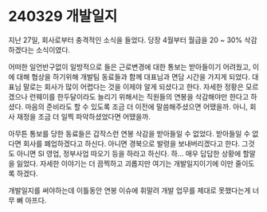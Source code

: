# 240329 개발일지

지난 27일, 회사로부터 충격적인 소식을 들었다. 당장 4월부터 월급을 20 ~ 30% 삭감하겠다는 소식이였다.

어떠한 일언반구없이 일방적으로 들은 근로변경에 대한 통보는 받아들이기 어려웠고, 이에 대해 협상을 하기위해 개발팀 동료들과 함께 대표님과 면담 시간을 가지게 되었다. 대표님 말로는 회사가 많이 어렵다는 것을 이제야 알게 되셨다고 한다. 자세한 정황은 모르겠으나 런웨이를 한두달이라도 늘리기 위해서는 직원들의 연봉을 삭감해야만 한다고 하셨다. 마음의 준비라도 할 수 있도록 조금 더 이전에 말씀해주셨으면 어땠을까. 아니, 회사 재정을 조금 더 일찍 파악하셨었다면 어땠을까.

아무튼 통보를 당한 동료들은 갑작스런 연봉 삭감을 받아들일 수 없었다. 받아들일 수 없다면 회사를 폐업하겠다고 하신다. 아니면 경북으로 발령을 보내버리겠다고 한다. 그것도 아니면 SI 영업, 정부사업 따오기 등을 하라고 하신다. 하... 매우 답답한 상황에 할말을 잃었다. 자세한 이야기는 더 끔찍하고 괴롭지만 여기는 개발일지이기에 이만 줄이도록 하겠다.

개발일지를 써야하는데 이틀동안 연봉 이슈에 휘말려 개발 업무를 제대로 못했다는게 너무 뼈 아프다.